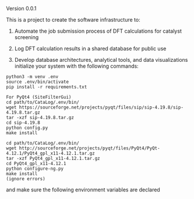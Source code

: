 Version 0.0.1

This is a project to create the software infrastructure to:

1. Automate the job submission process of DFT calculations for catalyst screening

2. Log DFT calculation results in a shared database for public use

3. Develop database architectures, analytical tools, and data visualizations
initialize your system with the following commands:
```
python3 -m venv .env
source .env/bin/activate
pip install -r requirements.txt

For PyQt4 (SiteFilterGui)
cd path/to/CataLog/.env/bin/
wget https://sourceforge.net/projects/pyqt/files/sip/sip-4.19.8/sip-4.19.8.tar.gz
tar -xzf sip-4.19.8.tar.gz
cd sip-4.19.8
python config.py
make install

cd path/to/CataLog/.env/bin/
wget http://sourceforge.net/projects/pyqt/files/PyQt4/PyQt-4.12.1/PyQt4_gpl_x11-4.12.1.tar.gz
tar -xzf PyQt4_gpl_x11-4.12.1.tar.gz
cd PyQt4_gpl_x11-4.12.1
python configure-ng.py
make install
(ignore errors)
```

and make sure the following environment variables are declared
